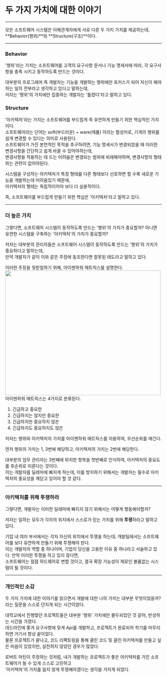 # 두 가지 가치에 대한 이야기
* * *

모든 소프트웨어 시스템은 이해관계자에게 서로 다른 두 가지 가치를 제공하는데, **Behavior(행위)**와 **Structure(구조)**이다.

* * *
### Behavior
'행위'라는 가치는 소프트웨어를 고객의 요구사항 문서나 기능 명세서에 따라, 각 요구사항을 충족 시키고 동작하도록 만드는 것이다.

대부분의 프로그래머 즉 개발자는 기능을 개발하는 행위에만 포커스가 되어 자신이 해야하는 일의 전부라고 생각하고 있다고 말하는데, <br>
저자는 '행위'의 가치에만 집중하는 개발자는 '틀렸다'라고 말하고 있다.

### Structure
'아키텍처'라는 가치는 소프트웨어를 부드럽게 즉 유연하게 만들기 위한 핵심적인 가치이다.<br>
소프트웨어라는 단어는 soft(부드러운) + ware(제품) 이라는 합성어로, 기게의 행위를 쉽게 변경할 수 있다는 의미로 사용된다. <br>
소프트웨어가 가진 본연적인 목적을 추구하려면, 기능 명세서가 변경되었을 때 이러한 변경사항을 간단하고 쉽게 바꿀 수 있어야하는데, <br>
변경사항을 적용하는 데 드는 어려움은 변경되는 범위에 비례해야하며, 변경사항의 형태와는 관련이 없어야된다.

시스템을 구성하는 아키텍처가 특정 형태를 다른 형태보다 선호하면 할 수록 새로운 기능을 개발하는데 어려움있기 때문에, <br>
아키텍처의 형태는 독립적이어야 보다 더 실용적이다. <br>

즉, 소프트웨어를 부드럽게 만들기 위한 핵심은 '아키텍처'라고 말하고 있다.

* * *

### 더 높은 가치

그렇다면, 소프트웨어 시스템이 동작하도록 만드는 '행위'의 가치가 중요할까? 아니면 유연한 시스템을 구축하는 '아키텍처'의 가치가 중요할까?

저자는 대부분의 관리자들은 소프트웨어 시스템이 동작하도록 만드는 '행위'의 가치가 중요하다고 말하는데, <br> 
만약 개발자가 같이 이와 같은 주장에 동조한다면 잘못된 태도라고 말하고 있다.

이러한 주장을 뒷받침하기 위해, 아이젠하워 매트릭스를 설명한다.
<img src="matrix.png" width="500" height="400"/>
아이젠하워 매트릭스는 4가지로 분류된다.
1. 긴급하고 중요한
2. 긴급하지는 않지만 중요한
3. 긴급하지만 중요하지 않은
4. 긴급하지도 중요하지도 않은

저자는 행위와 아키텍처의 가치를 아이젠하워 매트릭스를 이용하여, 우선순위를 매긴다.

먼저 행위의 가치는 1, 3번에 해당하고, 아키텍처의 가치는 2번에 해당한다.

대부분의 업무 관리자는 3번째에 위치한 항목을 첫번째로 인식하여, 아키텍처의 중요도를 후순위로 미룬다는 것이다. <br>
이는 개발자를 딜레마에 빠지게 하는데, 이를 방지하기 위해서는 개발자는 필수로 아키텍처의 중요성을 깨닫고 있어야 할 것 같다.

* * *

### 아키텍처를 위해 투쟁하라

그렇다면, 개발자는 이러한 딜레마에 빠지지 않기 위해서는 어떻게 행동해야할까?

저자는 일하는 모두가 각자의 위치에서 스스로가 믿는 가치를 위해 **투쟁**하라고 말하고 있다.

기업 내 여러 부서에서는 각자 자신의 위치에서 투쟁을 하는데, 개발팀에서는 소프트웨어를 보다 유연하게 만들기 위해 투쟁해야 한다. <br>
이는 개발자의 역할 중 하나이며, 기업이 당신을 고용한 이유 중 하나라고 서술하고 있다. 만약 이러한 투쟁을 하고 있지 않다면, <br>
소프트웨어는 점점 하드웨어로 변할 것이고, 결국 확장 가능성이 제로인 볼품없는 시스템이 될 것이다.

* * *

### 개인적인 소감
두 가지 가치에 대한 이야기를 읽으면서 개발에 대한 나의 가치는 대부분 무엇이었을까? 라는 질문을 스스로 던지게 되는 시간이었다.

대학교에서 진행했던 프로젝트들은 대부분 '행위' 가치에만 몰두되었던 것 같아, 반성하는 시간을 가졌다. <br>
데드라인에 쫒겨 요구사항에 맞게 Api를 개발하고, 프로젝트가 완료되어 학기를 마무리하면 거기서 항상 끝이었다. <br>
물론 프로젝트가 끝나고, 코드 리팩토링을 통해 클린 코드 및 클린 아키텍처를 만들고 싶은 마음이 있었지만, 실천하지 않았던 경우가 많았다.

로버트 마틴이 주장하는 것처럼, 내가 개발하는 프로젝트가 좋은 아키텍처를 가진 소프트웨어가 될 수 있게 스스로 고민하고 <br>
'아키텍처'의 가치를 잃지 않게 투쟁해야겠다는 생각을 가지게 되었다.





